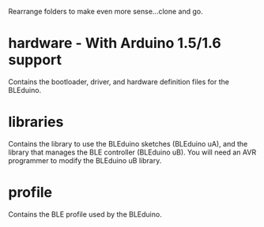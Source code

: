 Rearrange folders to make even more sense...clone and go.

hardware - With Arduino 1.5/1.6 support
========

Contains the bootloader, driver, and hardware definition files for the BLEduino.

libraries
========

Contains the library to use the BLEduino sketches (BLEduino uA), and the library that manages the BLE controller (BLEduino uB).  You will need an AVR programmer to modify the BLEduino uB library.  

profile
========

Contains the BLE profile used by the BLEduino.
